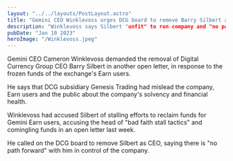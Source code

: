 ```yaml
---
layout: "../../layouts/PostLayout.astro"
title: "Gemini CEO Winklevoss urges DCG board to remove Barry Silbert as CEO"
description: "Winklevoss says Silbert "unfit" to run company and "no path forward" with him running company"
pubDate: "Jan 10 2023"
heroImage: "/Winklevoss.jpeg"
---
```


Gemini CEO Cameron Winklevoss demanded the removal of Digital Currency Group CEO Barry Silbert in another open letter,  in response to the frozen funds of the exchange's Earn users.

He says that DCG subsidiary Genesis Trading had mislead the company, Earn users and the public about the company's solvency and financial health. 

Winklevoss had accused Silbert of stalling efforts to reclaim funds for Gemini Earn users, accusing the head of "bad faith stall tactics" and comingling funds in an open letter last week.

He called on the DCG board to remove Silbert as CEO, saying there is "no path forward" with him in control of the company. 
